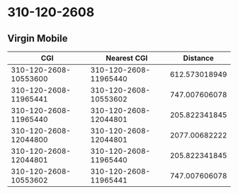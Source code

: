 # 310-120-2608
## Virgin Mobile


| CGI | Nearest CGI | Distance |
|-----|-------------|----------|
| 310-120-2608-10553600 | 310-120-2608-11965440 | 612.573018949 |
| 310-120-2608-11965441 | 310-120-2608-10553602 | 747.007606078 |
| 310-120-2608-11965440 | 310-120-2608-12044801 | 205.822341845 |
| 310-120-2608-12044800 | 310-120-2608-12044801 | 2077.00682222 |
| 310-120-2608-12044801 | 310-120-2608-11965440 | 205.822341845 |
| 310-120-2608-10553602 | 310-120-2608-11965441 | 747.007606078 |
